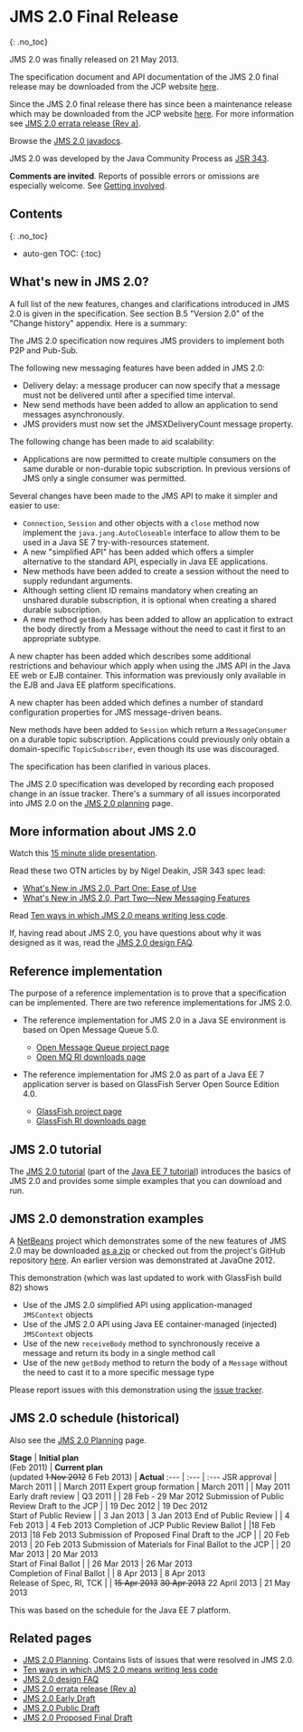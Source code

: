 # JMS 2.0 Final Release 
{: .no_toc}

JMS 2.0 was finally released on 21 May 2013.

The specification document and API documentation of the JMS 2.0 final release may be downloaded from the JCP website [here](http://jcp.org/aboutJava/communityprocess/final/jsr343/index.html). 

Since the JMS 2.0 final release there has since been a maintenance release which may be downloaded from the JCP website [here](https://jcp.org/aboutJava/communityprocess/mrel/jsr343/index.html). For more information see [JMS 2.0 errata release (Rev a)](/jms-spec/pages/JMS20RevA).

Browse the [JMS 2.0 javadocs](http://docs.oracle.com/javaee/7/api/index.html?javax/jms/package-summary.html).

JMS 2.0 was developed by the Java Community Process as [JSR 343](http://jcp.org/en/jsr/detail?id=343).

**Comments are invited**. Reports of possible errors or omissions are especially welcome. See [Getting involved](/jms-spec/#getting-involved).
  
## Contents
{: .no_toc}

* auto-gen TOC:
{:toc}

## What's new in JMS 2.0? 

A full list of the new features, changes and clarifications introduced in JMS 2.0 is given in the specification. See section B.5 "Version 2.0" of the "Change history" appendix. Here is a summary:

The JMS 2.0 specification now requires JMS providers to implement both P2P and Pub-Sub.

The following new messaging features have been added in JMS 2.0:
* Delivery delay: a message producer can now specify that a message must not be delivered until after a specified time interval.
* New send methods have been added to allow an application to send messages asynchronously.
* JMS providers must now set the JMSXDeliveryCount message property.

The following change has been made to aid scalability:
* Applications are now permitted to create multiple consumers on the same durable or non-durable topic subscription. In previous versions of JMS only a single consumer was permitted.

Several changes have been made to the JMS API to make it simpler and easier to use:
* `Connection`, `Session` and other objects with a `close` method now implement the `java.jang.AutoCloseable` interface to allow them to be used in a Java SE 7 try-with-resources statement. 
* A new "simplified API" has been added which offers a simpler alternative to the standard API, especially in Java EE applications.
* New methods have been added to create a session without the need to supply redundant arguments.
* Although setting client ID remains mandatory when creating an unshared durable subscription, it is optional when creating a shared durable subscription. 
* A new method `getBody` has been added to allow an application to extract the body directly from a Message without the need to cast it first to an appropriate subtype. 

A new chapter has been added which describes some additional restrictions and behaviour which apply when using the JMS API in the Java EE web or EJB container. This information was previously only available in the EJB and Java EE platform specifications. 

A new chapter has been added which defines a number of standard configuration properties for JMS message-driven beans.

New methods have been added to `Session` which return a `MessageConsumer` on a durable topic subscription. Applications could previously only obtain a domain-specific `TopicSubscriber`, even though its use was discouraged. 

The specification has been clarified in various places.

The JMS 2.0 specification was developed by recording each proposed change in an issue tracker. There's a summary of all issues incorporated into JMS 2.0 on the [JMS 2.0 planning](/jms-spec/pages/JSR343Planning) page.

## More information about JMS 2.0 

Watch this [15 minute slide presentation](http://www.youtube.com/watch?v=itx4xjqI7yY&feature=em-share_video_in_list_user&list=PL74xrT3oGQfCCLFJ2HCTR_iN5hV4penDz).

Read these two OTN articles by by Nigel Deakin, JSR 343 spec lead:
* [What's New in JMS 2.0, Part One: Ease of Use](http://www.oracle.com/technetwork/articles/java/jms20-1947669.html) 
* [What's New in JMS 2.0, Part Two—New Messaging Features](http://www.oracle.com/technetwork/articles/java/jms2messaging-1954190.html)

Read [Ten ways in which JMS 2.0 means writing less code](/jms-spec/pages/JMS20MeansLessCode).

If, having read about JMS 2.0, you have questions about why it was designed as it was, read the [JMS 2.0 design FAQ](/jms-spec/pages/JMS20ReasonsFAQ).

## Reference implementation 

The purpose of a reference implementation is to prove that a specification can be implemented. There are two reference implementations for JMS 2.0.

* The reference implementation for JMS 2.0 in a Java SE environment is based on Open Message Queue 5.0. 
  * [Open Message Queue project page](/openmq)
  * [Open MQ RI downloads page](/openmq/www/downloads/ri/)

* The reference implementation for JMS 2.0 as part of a Java EE 7 application server is based on GlassFish Server Open Source Edition 4.0.
  * [GlassFish project page](/glassfish/)
  * [GlassFish RI downloads page](/glassfish/downloads/ri/index.html)

## JMS 2.0 tutorial

The [JMS 2.0 tutorial](https://docs.oracle.com/javaee/7/tutorial/partmessaging.htm) (part of the [Java EE 7 tutorial](https://docs.oracle.com/javaee/7/tutorial/)) introduces the basics of JMS 2.0 and provides some simple examples that you can download and run.

## JMS 2.0 demonstration examples 

A [NetBeans](http://netbeans.org) project which demonstrates some of the new features of JMS 2.0 may be downloaded  [as a zip](/jms-spec/downloads/JMS20Demo.zip) or checked out from the project's GitHub repository [here](https://github.com/javaee/jms-spec/tree/master/jms2.0/demos/JMS20Demo). An earlier version was demonstrated at JavaOne 2012.

This demonstration (which was last updated to work with GlassFish build 82) shows
* Use of the JMS 2.0 simplified API  using application-managed `JMSContext` objects
* Use of the JMS 2.0 API using Java EE container-managed (injected) `JMSContext` objects
* Use of the new `receiveBody` method to synchronously receive a message and return its body in a single method call
* Use of the new `getBody` method to return the body of a `Message` without the need to cast it to a more specific message type

Please report issues with this demonstration using the [issue tracker](https://github.com/javaee/jms-spec/issues).

##  JMS 2.0 schedule (historical)

Also see the [JMS 2.0 Planning](/jms-spec/pages/JSR343Planning) page.

**Stage** | **Initial plan**<br/>(Feb 2011) | **Current plan**<br/> (updated  <strike>1 Nov 2012</strike> 6 Feb 2013) | **Actual**
:--- | :--- | :---
JSR approval | March 2011 |   | March 2011
Expert group formation | March 2011 | | May 2011
Early draft review | Q3 2011 | |   28 Feb - 29 Mar 2012
Submission of Public Review Draft to the JCP | | 19 Dec 2012 | 19 Dec 2012 	
Start of Public Review | | 3 Jan 2013 | 3  Jan 2013 
End of Public Review | | 4  Feb 2013 | 4  Feb 2013 
Completion of JCP Public Review Ballot | |18 Feb 2013 |18 Feb 2013
Submission of Proposed Final Draft to the JCP | | 20 Feb 2013 | 20 Feb 2013
Submission of Materials for Final Ballot to the JCP | | 20 Mar 2013 | 20 Mar 2013 	
Start of Final Ballot | | 26 Mar 2013 | 26 Mar 2013 	
Completion of Final Ballot | | 8  Apr 2013 | 8  Apr 2013 	
Release of Spec, RI, TCK | | <strike>15 Apr 2013</strike> <strike>30 Apr 2013</strike> 22 April 2013 | 21 May 2013

This was based on the schedule for the Java EE 7 platform.

## Related pages

* [JMS 2.0 Planning](/jms-spec/pages/JSR343Planning). Contains lists of issues that were resolved in JMS 2.0.
* [Ten ways in which JMS 2.0 means writing less code](/jms-spec/pages/JMS20MeansLessCode)
* [JMS 2.0 design FAQ](/jms-spec/pages/JMS20ReasonsFAQ)
* [JMS 2.0 errata release (Rev a)](/jms-spec/pages/JMS20RevA)
* [JMS 2.0 Early Draft](/jms-spec/pages/JSR343EarlyDraft)
* [JMS 2.0 Public Draft](/jms-spec/pages/JMS20PublicDraft)
* [JMS 2.0 Proposed Final Draft](/jms-spec/pages/JMS20ProposedFinalDraft)
